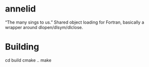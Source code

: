 # annelid

“The many sings to us.”  Shared object loading for Fortran, basically
 a wrapper around dlopen/dlsym/dlclose.

# Building

  cd build
  cmake ..
  make